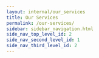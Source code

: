 ```yaml
---
layout: internal/our_services
title: Our Services
permalink: /our-services/
sidebar: sidebar_navigation.html
side_nav_top_level_id: 2
side_nav_second_level_id: 1
side_nav_third_level_id: 2
---
```


<!--- This child document initializes the page in Jekyll. -->